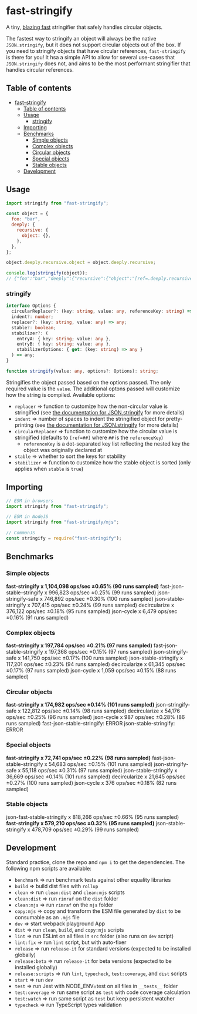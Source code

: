 # fast-stringify

A tiny, [blazing fast](#benchmarks) stringifier that safely handles circular objects.

The fastest way to stringify an object will always be the native `JSON.stringify`, but it does not support circular objects out of the box. If you need to stringify objects that have circular references, `fast-stringify` is there for you! It hsa a simple API to allow for several use-cases that `JSON.stringify` does not, and aims to be the most performant stringifier that handles circular references.

## Table of contents

- [fast-stringify](#fast-stringify)
  - [Table of contents](#table-of-contents)
  - [Usage](#usage)
    - [stringify](#stringify)
  - [Importing](#importing)
  - [Benchmarks](#benchmarks)
    - [Simple objects](#simple-objects)
    - [Complex objects](#complex-objects)
    - [Circular objects](#circular-objects)
    - [Special objects](#special-objects)
    - [Stable objects](#stable-objects)
  - [Development](#development)

## Usage

```javascript
import stringify from "fast-stringify";

const object = {
  foo: "bar",
  deeply: {
    recursive: {
      object: {},
    },
  },
};

object.deeply.recursive.object = object.deeply.recursive;

console.log(stringify(object));
// {"foo":"bar","deeply":{"recursive":{"object":"[ref=.deeply.recursive]"}}}
```

### stringify

```ts
interface Options {
  circularReplacer?: (key: string, value: any, referenceKey: string) => any;
  indent?: number;
  replacer?: (key: string, value: any) => any;
  stable?: boolean;
  stabilizer?: (
    entryA: { key: string; value: any },
    entryB: { key: string; value: any },
    stabilizerOptions: { get: (key: string) => any }
  ) => any;
}

function stringify(value: any, options?: Options): string;
```

Stringifies the object passed based on the options passed. The only required value is the `value`. The additional optons passed will customize how the string is compiled. Available options:

- `replacer` => function to customize how the non-circular value is stringified (see [the documentation for JSON.stringify](https://developer.mozilla.org/en-US/docs/Web/JavaScript/Reference/Global_Objects/JSON/stringify) for more details)
- `indent` => number of spaces to indent the stringified object for pretty-printing (see [the documentation for JSON.stringify](https://developer.mozilla.org/en-US/docs/Web/JavaScript/Reference/Global_Objects/JSON/stringify) for more details)
- `circularReplacer` => function to customize how the circular value is stringified (defaults to `[ref=##]` where `##` is the `referenceKey`)
  - `referenceKey` is a dot-separated key list reflecting the nested key the object was originally declared at
- `stable` => whether to sort the keys for stability
- `stabilizer` => function to customize how the stable object is sorted (only applies when `stable` is `true`)

## Importing

```javascript
// ESM in browsers
import stringify from "fast-stringify";

// ESM in NodeJS
import stringify from "fast-stringify/mjs";

// CommonJS
const stringify = require("fast-stringify");
```

## Benchmarks

### Simple objects

**fast-stringify x 1,104,098 ops/sec ±0.65% (90 runs sampled)**
fast-json-stable-stringify x 996,823 ops/sec ±0.25% (99 runs sampled)
json-stringify-safe x 746,892 ops/sec ±0.30% (100 runs sampled)
json-stable-stringify x 707,415 ops/sec ±0.24% (99 runs sampled)
decircularize x 376,122 ops/sec ±0.18% (95 runs sampled)
json-cycle x 6,479 ops/sec ±0.16% (91 runs sampled)

### Complex objects

**fast-stringify x 197,784 ops/sec ±0.21% (97 runs sampled)**
fast-json-stable-stringify x 197,368 ops/sec ±0.15% (97 runs sampled)
json-stringify-safe x 141,750 ops/sec ±0.17% (100 runs sampled)
json-stable-stringify x 117,201 ops/sec ±0.23% (94 runs sampled)
decircularize x 61,345 ops/sec ±0.17% (97 runs sampled)
json-cycle x 1,059 ops/sec ±0.15% (88 runs sampled)

### Circular objects

**fast-stringify x 174,982 ops/sec ±0.14% (101 runs sampled)**
json-stringify-safe x 122,812 ops/sec ±0.14% (98 runs sampled)
decircularize x 54,176 ops/sec ±0.25% (96 runs sampled)
json-cycle x 987 ops/sec ±0.28% (86 runs sampled)
fast-json-stable-stringify: ERROR
json-stable-stringify: ERROR

### Special objects

**fast-stringify x 72,741 ops/sec ±0.22% (98 runs sampled)**
fast-json-stable-stringify x 54,683 ops/sec ±0.15% (101 runs sampled)
json-stringify-safe x 55,118 ops/sec ±0.31% (97 runs sampled)
json-stable-stringify x 36,669 ops/sec ±0.14% (101 runs sampled)
decircularize x 21,645 ops/sec ±0.27% (100 runs sampled)
json-cycle x 376 ops/sec ±0.18% (82 runs sampled)

### Stable objects

json-fast-stable-stringify x 818,266 ops/sec ±0.66% (95 runs sampled)
**fast-stringify x 579,210 ops/sec ±0.32% (95 runs sampled)**
json-stable-stringify x 478,709 ops/sec ±0.29% (99 runs sampled)

## Development

Standard practice, clone the repo and `npm i` to get the dependencies. The following npm scripts are available:

- `benchmark` => run benchmark tests against other equality libraries
- `build` => build dist files with `rollup`
- `clean` => run `clean:dist` and `clean:mjs` scripts
- `clean:dist` => run `rimraf` on the `dist` folder
- `clean:mjs` => run `rimraf` on the `mjs` folder
- `copy:mjs` => copy and transform the ESM file generated by `dist` to be consumable as an `.mjs` file
- `dev` => start webpack playground App
- `dist` => run `clean`, `build`, and `copy:mjs` scripts
- `lint` => run ESLint on all files in `src` folder (also runs on `dev` script)
- `lint:fix` => run `lint` script, but with auto-fixer
- `release` => run `release-it` for standard versions (expected to be installed globally)
- `release:beta` => run `release-it` for beta versions (expected to be installed globally)
- `release:scripts` => run `lint`, `typecheck`, `test:coverage`, and `dist` scripts
- `start` => run `dev`
- `test` => run Jest with NODE_ENV=test on all files in `__tests__` folder
- `test:coverage` => run same script as `test` with code coverage calculation
- `test:watch` => run same script as `test` but keep persistent watcher
- `typecheck` => run TypeScript types validation
